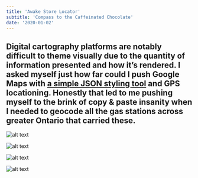 ```yaml
---
title: 'Awake Store Locator'
subtitle: 'Compass to the Caffeinated Chocolate'
date: '2020-01-02'
---
```


Digital cartography platforms are notably difficult to theme visually due to the quantity of information presented and how it’s rendered. I asked myself just how far could I push Google Maps with [a simple JSON styling tool](https://mapstyle.withgoogle.com/) and GPS locationing. Honestly that led to me pushing myself to the brink of copy & paste insanity when I needed to geocode all the gas stations across greater Ontario that carried these. 
-

![alt text](/images/awake/awake-10.png "Search Launcher")

![alt text](/images/awake/awake-20.png "Skinned map results")

![alt text](/images/awake/awake-30.png "Directions")

![alt text](/images/awake/awake-40.png "Mobile web sorted by gps")

